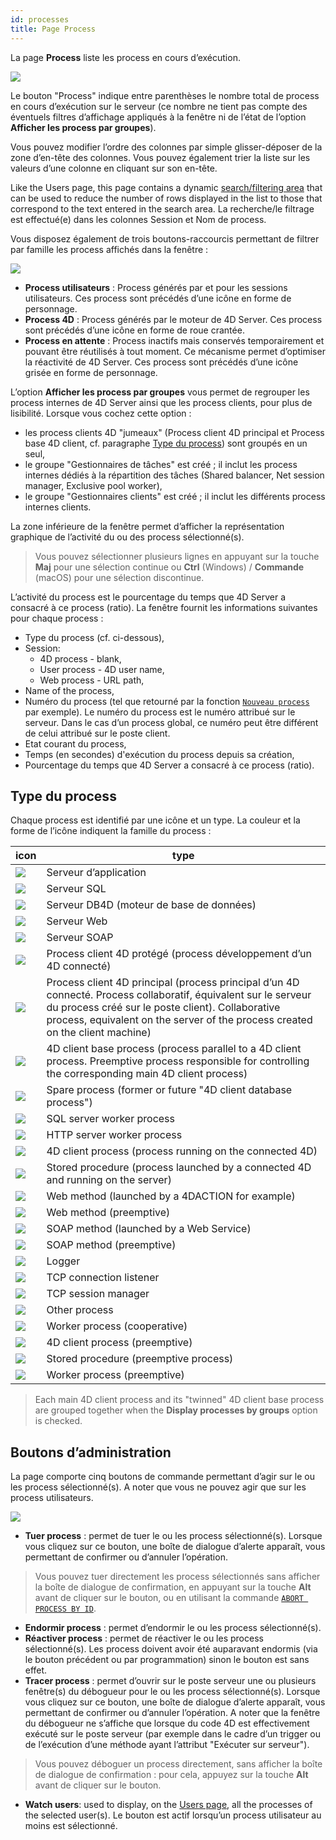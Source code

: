 ```yaml
---
id: processes
title: Page Process
---
```



La page **Process** liste les process en cours d’exécution.

![](assets/en/Admin/server-admin-process-page.png)


Le bouton "Process" indique entre parenthèses le nombre total de process en cours d’exécution sur le serveur (ce nombre ne tient pas compte des éventuels filtres d’affichage appliqués à la fenêtre ni de l’état de l’option **Afficher les process par groupes**).

Vous pouvez modifier l’ordre des colonnes par simple glisser-déposer de la zone d’en-tête des colonnes. Vous pouvez également trier la liste sur les valeurs d’une colonne en cliquant sur son en-tête.

Like the Users page, this page contains a dynamic [search/filtering area](users.md#searchfiltering-area) that can be used to reduce the number of rows displayed in the list to those that correspond to the text entered in the search area. La recherche/le filtrage est effectué(e) dans les colonnes Session et Nom de process.

Vous disposez également de trois boutons-raccourcis permettant de filtrer par famille les process affichés dans la fenêtre :

![](assets/en/Admin/server-process-buttons.png)

- **Process utilisateurs** : Process générés par et pour les sessions utilisateurs. Ces process sont précédés d’une icône en forme de personnage.
- **Process 4D** : Process générés par le moteur de 4D Server. Ces process sont précédés d’une icône en forme de roue crantée.
- **Process en attente** : Process inactifs mais conservés temporairement et pouvant être réutilisés à tout moment. Ce mécanisme permet d’optimiser la réactivité de 4D Server. Ces process sont précédés d’une icône grisée en forme de personnage.

L’option **Afficher les process par groupes** vous permet de regrouper les process internes de 4D Server ainsi que les process clients, pour plus de lisibilité. Lorsque vous cochez cette option :

- les process clients 4D "jumeaux" (Process client 4D principal et Process base 4D client, cf. paragraphe [Type du process](#process-type)) sont groupés en un seul,
- le groupe "Gestionnaires de tâches" est créé ; il inclut les process internes dédiés à la répartition des tâches (Shared balancer, Net session manager, Exclusive pool worker),
- le groupe "Gestionnaires clients" est créé ; il inclut les différents process internes clients.

La zone inférieure de la fenêtre permet d’afficher la représentation graphique de l’activité du ou des process sélectionné(s).

> Vous pouvez sélectionner plusieurs lignes en appuyant sur la touche **Maj** pour une sélection continue ou **Ctrl** (Windows) / **Commande** (macOS) pour une sélection discontinue.

L’activité du process est le pourcentage du temps que 4D Server a consacré à ce process (ratio). La fenêtre fournit les informations suivantes pour chaque process :

- Type du process (cf. ci-dessous),
- Session:
    - 4D process - blank,
    - User process - 4D user name,
    - Web process - URL path,
- Name of the process,
- Numéro du process (tel que retourné par la fonction [`Nouveau process`](https://doc.4d.com/4dv19/help/command/en/page317.html) par exemple). Le numéro du process est le numéro attribué sur le serveur. Dans le cas d’un process global, ce numéro peut être différent de celui attribué sur le poste client.
- Etat courant du process,
- Temps (en secondes) d'exécution du process depuis sa création,
- Pourcentage du temps que 4D Server a consacré à ce process (ratio).

## Type du process

Chaque process est identifié par une icône et un type. La couleur et la forme de l’icône indiquent la famille du process :

| icon                                    | type                                                                                                                                                                                                                                                 |
| --------------------------------------- | ---------------------------------------------------------------------------------------------------------------------------------------------------------------------------------------------------------------------------------------------------- |
| ![](assets/en/Admin/server-icon-1.png)  | Serveur d’application                                                                                                                                                                                                                                |
| ![](assets/en/Admin/server-icon-2.png)  | Serveur SQL                                                                                                                                                                                                                                          |
| ![](assets/en/Admin/server-icon-3.png)  | Serveur DB4D (moteur de base de données)                                                                                                                                                                                                             |
| ![](assets/en/Admin/server-icon-4.png)  | Serveur Web                                                                                                                                                                                                                                          |
| ![](assets/en/Admin/server-icon-5.png)  | Serveur SOAP                                                                                                                                                                                                                                         |
| ![](assets/en/Admin/server-icon-6.png)  | Process client 4D protégé (process développement d’un 4D connecté)                                                                                                                                                                                   |
| ![](assets/en/Admin/server-icon-7.png)  | Process client 4D principal (process principal d’un 4D connecté. Process collaboratif, équivalent sur le serveur du process créé sur le poste client). Collaborative process, equivalent on the server of the process created on the client machine) |
| ![](assets/en/Admin/server-icon-8.png)  | 4D client base process (process parallel to a 4D client process. Preemptive process responsible for controlling the corresponding main 4D client process)                                                                                            |
| ![](assets/en/Admin/server-icon-9.png)  | Spare process (former or future "4D client database process")                                                                                                                                                                                        |
| ![](assets/en/Admin/server-icon-10.png) | SQL server worker process                                                                                                                                                                                                                            |
| ![](assets/en/Admin/server-icon-11.png) | HTTP server worker process                                                                                                                                                                                                                           |
| ![](assets/en/Admin/server-icon-12.png) | 4D client process (process running on the connected 4D)                                                                                                                                                                                              |
| ![](assets/en/Admin/server-icon-13.png) | Stored procedure (process launched by a connected 4D and running on the server)                                                                                                                                                                      |
| ![](assets/en/Admin/server-icon-14.png) | Web method (launched by a 4DACTION for example)                                                                                                                                                                                                      |
| ![](assets/en/Admin/server-icon-15.png) | Web method (preemptive)                                                                                                                                                                                                                              |
| ![](assets/en/Admin/server-icon-16.png) | SOAP method (launched by a Web Service)                                                                                                                                                                                                              |
| ![](assets/en/Admin/server-icon-17.png) | SOAP method (preemptive)                                                                                                                                                                                                                             |
| ![](assets/en/Admin/server-icon-18.png) | Logger                                                                                                                                                                                                                                               |
| ![](assets/en/Admin/server-icon-19.png) | TCP connection listener                                                                                                                                                                                                                              |
| ![](assets/en/Admin/server-icon-20.png) | TCP session manager                                                                                                                                                                                                                                  |
| ![](assets/en/Admin/server-icon-21.png) | Other process                                                                                                                                                                                                                                        |
| ![](assets/en/Admin/server-icon-22.png) | Worker process (cooperative)                                                                                                                                                                                                                         |
| ![](assets/en/Admin/server-icon-23.png) | 4D client process (preemptive)                                                                                                                                                                                                                       |
| ![](assets/en/Admin/server-icon-24.png) | Stored procedure (preemptive process)                                                                                                                                                                                                                |
| ![](assets/en/Admin/server-icon-25.png) | Worker process (preemptive)                                                                                                                                                                                                                          |

> Each main 4D client process and its "twinned" 4D client base process are grouped together when the **Display processes by groups** option is checked.


## Boutons d’administration

La page comporte cinq boutons de commande permettant d’agir sur le ou les process sélectionné(s). A noter que vous ne pouvez agir que sur les process utilisateurs.

![](assets/en/Admin/server-process-actions.png)

- **Tuer process** : permet de tuer le ou les process sélectionné(s). Lorsque vous cliquez sur ce bouton, une boîte de dialogue d’alerte apparaît, vous permettant de confirmer ou d’annuler l’opération.

> Vous pouvez tuer directement les process sélectionnés sans afficher la boîte de dialogue de confirmation, en appuyant sur la touche **Alt** avant de cliquer sur le bouton, ou en utilisant la commande [`ABORT PROCESS BY ID`](https://doc.4d.com/4dv19/help/command/en/page1634.html).

- **Endormir process** : permet d’endormir le ou les process sélectionné(s).
- **Réactiver process** : permet de réactiver le ou les process sélectionné(s). Les process doivent avoir été auparavant endormis (via le bouton précédent ou par programmation) sinon le bouton est sans effet.
- **Tracer process** : permet d’ouvrir sur le poste serveur une ou plusieurs fenêtre(s) du débogueur pour le ou les process sélectionné(s). Lorsque vous cliquez sur ce bouton, une boîte de dialogue d’alerte apparaît, vous permettant de confirmer ou d’annuler l’opération. A noter que la fenêtre du débogueur ne s’affiche que lorsque du code 4D est effectivement exécuté sur le poste serveur (par exemple dans le cadre d’un trigger ou de l’exécution d’une méthode ayant l’attribut "Exécuter sur serveur").

> Vous pouvez déboguer un process directement, sans afficher la boîte de dialogue de confirmation : pour cela, appuyez sur la touche **Alt** avant de cliquer sur le bouton.

- **Watch users**: used to display, on the [Users page](users.md), all the processes of the selected user(s). Le bouton est actif lorsqu’un process utilisateur au moins est sélectionné.

